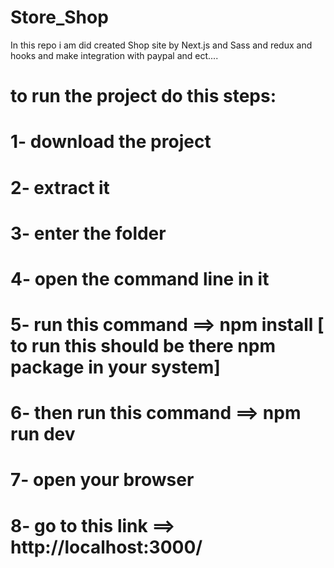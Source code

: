 # Store_Shop
In this repo i am did created Shop site by Next.js and Sass and redux and hooks and make integration with paypal and ect....

# to run the project do this steps:
 # 1- download the project
 # 2- extract it
 # 3- enter the folder
 # 4- open the command line in it
 # 5- run this command ==> npm install [ to run this should be there npm package in your system]
 # 6- then run this command ==> npm run dev
 # 7- open your browser
 # 8- go to this link ==> http://localhost:3000/
 
